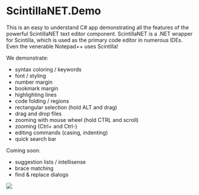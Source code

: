 # ScintillaNET.Demo
This is an easy to understand C# app demonstrating all the features of the powerful ScintillaNET text editor component. ScintillaNET is a .NET wrapper for Scintilla, which is used as the primary code editor in numerous IDEs. Even the venerable Notepad++ uses Scintilla!

We demonstrate:

- syntax coloring / keywords
- font / styling
- number margin
- bookmark margin
- highlighting lines
- code folding / regions
- rectangular selection (hold ALT and drag)
- drag and drop files
- zooming with mouse wheel (hold CTRL and scroll)
- zooming (Ctrl+ and Ctrl-)
- editing commands (casing, indenting)
- quick search bar

Coming soon:

- suggestion lists / intellisense
- brace matching
- find & replace dialogs

![](https://github.com/hgupta9/ScintillaNET.Demo/raw/master/images/demo2.png)
